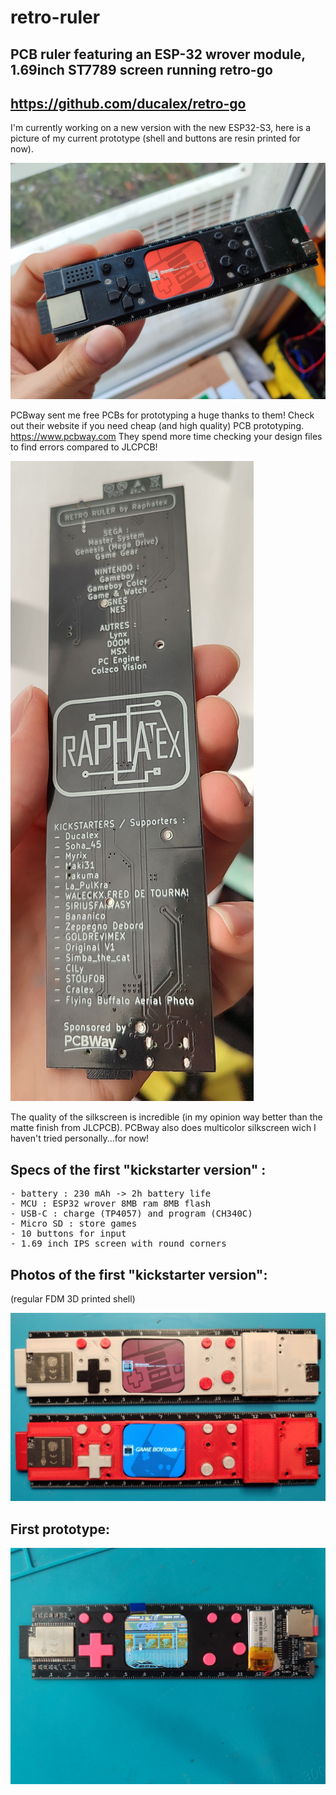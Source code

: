 # retro-ruler
## PCB ruler featuring an ESP-32 wrover module, 1.69inch ST7789 screen running retro-go

## <https://github.com/ducalex/retro-go>

I'm currently working on a new version with the new ESP32-S3, here is a picture of my current prototype (shell and buttons are resin printed for now).

<img src="retro-ruler-V2.jpg"/>

PCBway sent me free PCBs for prototyping a huge thanks to them!
Check out their website if you need cheap (and high quality) PCB prototyping.
https://www.pcbway.com
They spend more time checking your design files to find errors compared to JLCPCB!

<img src="retro-ruler-V2-PCB.jpg"/>

The quality of the silkscreen is incredible (in my opinion way better than the matte finish from JLCPCB).
PCBway also does multicolor silkscreen wich I haven't tried personally...for now!


## Specs of the first "kickstarter version" :
<pre>
- battery : 230 mAh -> 2h battery life
- MCU : ESP32 wrover 8MB ram 8MB flash
- USB-C : charge (TP4057) and program (CH340C)
- Micro SD : store games
- 10 buttons for input
- 1.69 inch IPS screen with round corners
</pre>

## Photos of the first "kickstarter version":
(regular FDM 3D printed shell)

<img src="retro-ruler-V1.jpg"/>

## First prototype:

<img src="retro-ruler-V0.jpg"/>